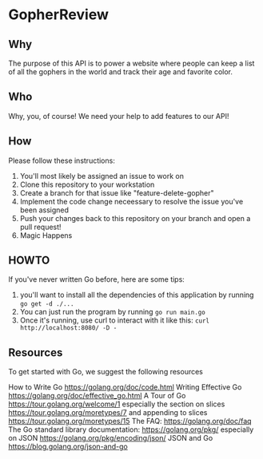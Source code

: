 # GopherReview

## Why
The purpose of this API is to power a website where people can keep a list of all the gophers in the world and track their age and favorite color.

## Who
Why, you, of course! We need your help to add features to our API!

## How
Please follow these instructions:
1. You'll most likely be assigned an issue to work on
1. Clone this repository to your workstation
1. Create a branch for that issue like "feature-delete-gopher"
1. Implement the code change neceessary to resolve the issue you've been assigned
1. Push your changes back to this repository on your branch and open a pull request!
1. Magic Happens

## HOWTO

If you've never written Go before, here are some tips:

1. you'll want to install all the dependencies of this application by running ``` go get -d ./... ```
1. You can just run the program by running ``` go run main.go ```
1. Once it's running, use curl to interact with it like this: ``` curl http://localhost:8080/ -D - ```

## Resources

To get started with Go, we suggest the following resources

How to Write Go https://golang.org/doc/code.html
Writing Effective Go https://golang.org/doc/effective_go.html
A Tour of Go https://tour.golang.org/welcome/1
especially the section on slices https://tour.golang.org/moretypes/7 and appending to slices https://tour.golang.org/moretypes/15
The FAQ: https://golang.org/doc/faq
The Go standard library documentation: https://golang.org/pkg/ especially on JSON https://golang.org/pkg/encoding/json/
JSON and Go https://blog.golang.org/json-and-go

